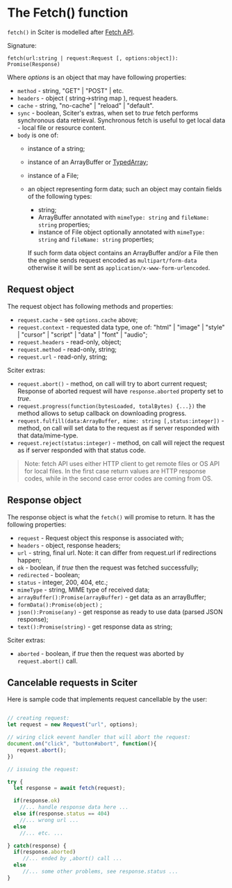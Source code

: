 
# The Fetch() function

`fetch()` in Sciter is modelled after [Fetch API](https://developer.mozilla.org/en-US/docs/Web/API/Fetch_API).

Signature:

`fetch(url:string | request:Request [, options:object]): Promise(Response)` 

Where _options_ is an object that may have following properties:

* `method` - string, "GET" | "POST" | etc. 
* `headers` - object ( string->string map ), request headers. 
* `cache` - string, "no-cache" | "reload" | "default".
* `sync` - boolean, Sciter's extras, when set to _true_ fetch performs synchronous data retrieval. Synchronous fetch is useful to get local data - local file or resource content.
* `body` is one of: 
   - instance of a string;
   - instance of an ArrayBuffer or [TypedArray](https://developer.mozilla.org/en-US/docs/Web/JavaScript/Reference/Global_Objects/TypedArray);
   - instance of a File;
   - an object representing form data; such an object may contain fields of the following types:
     
     * string;
     * ArrayBuffer annotated with  `mimeType: string` and `fileName: string` properties; 
     * instance of File object optionally annotated with  `mimeType: string` and `fileName: string` properties; 
     
     If such form data object contains an ArrayBuffer and/or a File then the engine sends request encoded as `multipart/form-data` otherwise it will be sent as `application/x-www-form-urlencoded`.

## Request object

The request object has following methods and properties:

* `request.cache` - see `options.cache` above;
* `request.context` - requested data type, one of: "html" | "image" | "style" | "cursor" | "script" | "data" | "font" | "audio";
* `request.headers` - read-only, object;
* `request.method` - read-only, string;
* `request.url` - read-only, string;

Sciter extras:

* `request.abort()` - method, on call will try to abort current request; Response of aborted request will have `response.aborted` property set to _true_.
* `request.progress(function(bytesLoaded, totalBytes) {...})` the method allows to setup callback on downloading progress.
* `request.fulfill(data:ArrayBuffer, mime: string [,status:integer])` - method, on call will set data to the request as if server responded with that data/mime-type.
* `request.reject(status:integer)` - method, on call will reject the request as if server responded with that status code.

> Note: fetch API uses either HTTP client to get remote files or OS API for local files. In the first case return values are HTTP response codes, while in the second case error codes are coming from OS.
  
## Response object

The response object is what the `fetch()` will promise to return. It has the following properties:

* `request` - Request object this response is associated with;
* `headers` - object, response headers;
* `url` - string, final url. Note: it can differ from request.url if redirections happen;
* `ok` - boolean, if _true_ then the request was fetched successfully;
* `redirected` - boolean;
* `status` - integer, 200, 404, etc.;
* `mimeType` - string, MIME type of received data;
* `arrayBuffer():Promise(arrayBuffer)` - get data as an arrayBuffer;
* `formData():Promise(object)` ;
* `json():Promise(any)` - get response as ready to use data (parsed JSON response);
* `text():Promise(string)` - get response data as string;

Sciter extras:
* `aborted` - boolean, if _true_ then the request was aborted by `request.abort()` call.  


## Cancelable requests in Sciter

Here is sample code that implements request cancellable by the user:
```js

// creating request:
let request = new Request("url", options);

// wiring click eevent handler that will abort the request:
document.on("click", "button#abort", function(){
   request.abort();  
})

// issuing the request:

try {
  let response = await fetch(request);

  if(response.ok)
    //... handle response data here ...
  else if(response.status == 404)
    //... wrong url ...
  else 
    //... etc. ...

} catch(response) {
  if(response.aborted)
     //... ended by ,abort() call ...
  else
     //... some other problems, see response.status ...
}
```
  
  
  
